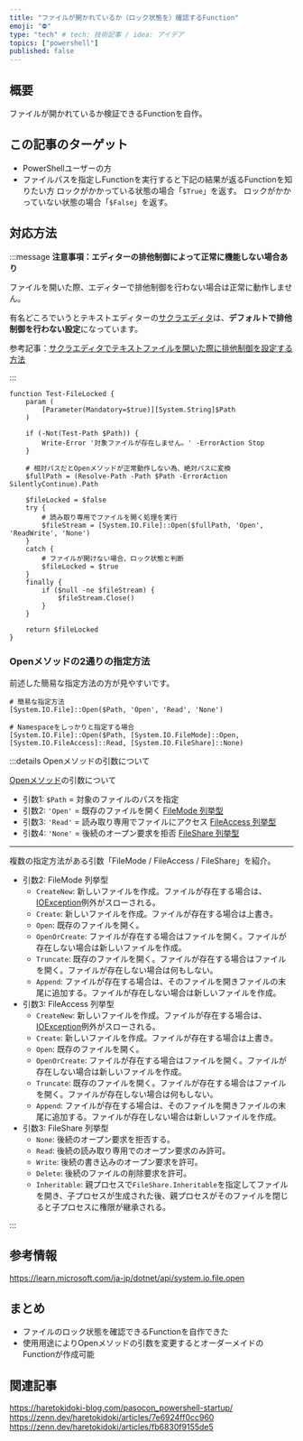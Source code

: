 ```yaml
---
title: "ファイルが開かれているか（ロック状態を）確認するFunction"
emoji: "⛔"
type: "tech" # tech: 技術記事 / idea: アイデア
topics: ["powershell"]
published: false
---
```

## 概要

ファイルが開かれているか検証できるFunctionを自作。

## この記事のターゲット

- PowerShellユーザーの方
- ファイルパスを指定しFunctionを実行すると下記の結果が返るFunctionを知りたい方
    ロックがかかっている状態の場合「`$True`」を返す。
    ロックがかかっていない状態の場合「`$False`」を返す。

## 対応方法

:::message
**注意事項：エディターの排他制御によって正常に機能しない場合あり**

ファイルを開いた際、エディターで排他制御を行わない場合は正常に動作しません。

有名どころでいうとテキストエディターの[サクラエディタ](https://github.com/sakura-editor/sakura)は、**デフォルトで排他制御を行わない設定**になっています。

参考記事：[サクラエディタでテキストファイルを開いた際に排他制御を設定する方法](https://pasomaki.com/sakuraeditor-exclusive-lock/)

:::

```powershell:ファイルのロック状態を確認するFunction
function Test-FileLocked {
    param (
        [Parameter(Mandatory=$true)][System.String]$Path
    )

    if (-Not(Test-Path $Path)) {
        Write-Error '対象ファイルが存在しません。' -ErrorAction Stop
    }

    # 相対パスだとOpenメソッドが正常動作しない為、絶対パスに変換
    $fullPath = (Resolve-Path -Path $Path -ErrorAction SilentlyContinue).Path

    $fileLocked = $false
    try {
        # 読み取り専用でファイルを開く処理を実行
        $fileStream = [System.IO.File]::Open($fullPath, 'Open', 'ReadWrite', 'None')
    }
    catch {
        # ファイルが開けない場合、ロック状態と判断
        $fileLocked = $true
    }
    finally {
        if ($null -ne $fileStream) {
            $fileStream.Close()
        }
    }

    return $fileLocked
}
```

### Openメソッドの2通りの指定方法

前述した簡易な指定方法の方が見やすいです。

```powershell:Openメソッドの2通りの指定方法
# 簡易な指定方法
[System.IO.File]::Open($Path, 'Open', 'Read', 'None')

# Namespaceをしっかりと指定する場合
[System.IO.File]::Open($Path, [System.IO.FileMode]::Open, [System.IO.FileAccess]::Read, [System.IO.FileShare]::None)
```

:::details Openメソッドの引数について

[Openメソッド](https://learn.microsoft.com/ja-jp/dotnet/api/system.io.file.open)の引数について

- 引数1: `$Path` = 対象のファイルのパスを指定
- 引数2: `'Open'` = 既存のファイルを開く
    [FileMode 列挙型](https://learn.microsoft.com/ja-jp/dotnet/api/system.io.filemode)
- 引数3: `'Read'` = 読み取り専用でファイルにアクセス
    [FileAccess 列挙型](https://learn.microsoft.com/ja-jp/dotnet/api/system.io.fileaccess)
- 引数4: `'None'` = 後続のオープン要求を拒否
    [FileShare 列挙型](https://learn.microsoft.com/ja-jp/dotnet/api/system.io.fileshare)

-----

複数の指定方法がある引数「FileMode / FileAccess / FileShare」を紹介。

- 引数2: FileMode 列挙型
    - `CreateNew`: 新しいファイルを作成。ファイルが存在する場合は、[IOException](https://learn.microsoft.com/ja-jp/dotnet/api/system.io.ioexception)例外がスローされる。
    - `Create`: 新しいファイルを作成。ファイルが存在する場合は上書き。
    - `Open`: 既存のファイルを開く。
    - `OpenOrCreate`: ファイルが存在する場合はファイルを開く。ファイルが存在しない場合は新しいファイルを作成。
    - `Truncate`: 既存のファイルを開く。ファイルが存在する場合はファイルを開く。ファイルが存在しない場合は何もしない。
    - `Append`: ファイルが存在する場合は、そのファイルを開きファイルの末尾に追加する。ファイルが存在しない場合は新しいファイルを作成。
- 引数3: FileAccess 列挙型
    - `CreateNew`: 新しいファイルを作成。ファイルが存在する場合は、[IOException](https://learn.microsoft.com/ja-jp/dotnet/api/system.io.ioexception)例外がスローされる。
    - `Create`: 新しいファイルを作成。ファイルが存在する場合は上書き。
    - `Open`: 既存のファイルを開く。
    - `OpenOrCreate`: ファイルが存在する場合はファイルを開く。ファイルが存在しない場合は新しいファイルを作成。
    - `Truncate`: 既存のファイルを開く。ファイルが存在する場合はファイルを開く。ファイルが存在しない場合は何もしない。
    - `Append`: ファイルが存在する場合は、そのファイルを開きファイルの末尾に追加する。ファイルが存在しない場合は新しいファイルを作成。
- 引数3: FileShare 列挙型
    - `None`: 後続のオープン要求を拒否する。
    - `Read`: 後続の読み取り専用でのオープン要求のみ許可。
    - `Write`: 後続の書き込みのオープン要求を許可。
    - `Delete`: 後続のファイルの削除要求を許可。
    - `Inheritable`: 親プロセスで`FileShare.Inheritable`を指定してファイルを開き、子プロセスが生成された後、親プロセスがそのファイルを閉じると子プロセスに権限が継承される。

:::

## 参考情報

https://learn.microsoft.com/ja-jp/dotnet/api/system.io.file.open


## まとめ

- ファイルのロック状態を確認できるFunctionを自作できた
- 使用用途によりOpenメソッドの引数を変更するとオーダーメイドのFunctionが作成可能

## 関連記事

https://haretokidoki-blog.com/pasocon_powershell-startup/
https://zenn.dev/haretokidoki/articles/7e6924ff0cc960
https://zenn.dev/haretokidoki/articles/fb6830f9155de5
